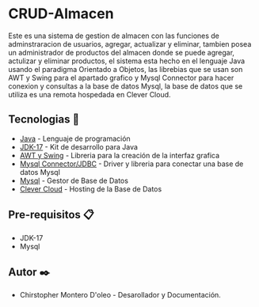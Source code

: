 # CRUD-Almacen
Este es una sistema de gestion de almacen con las funciones de adminstraracion de usuarios, agregar, actualizar y eliminar, tambien posea un administrador de 
productos del almacen donde se puede agregar, actulizar y eliminar productos, el sistema esta hecho en el lenguaje Java usando el paradigma Orientado a Objetos, las librebias que se usan
son AWT y Swing para el apartado grafico y Mysql Connector para hacer conexion y consultas a la base de datos Mysql, la base de datos que se utiliza es una remota hospedada en Clever Cloud.

## Tecnologias 🧰 
* [Java](https://www.java.com/es/download/) - Lenguaje de programación
* [JDK-17](https://www.oracle.com/java/technologies/downloads/) - Kit de desarrollo para Java
* [AWT y Swing](https://docs.oracle.com/javase/7/docs/api/java/awt/package-summary.html) - Libreria para la creación de la interfaz grafica
* [Mysql Connector/JDBC](https://www.mysql.com/products/connector/) - Driver y libreria para conectar una base de datos Mysql
* [Mysql](https://www.mysql.com/) - Gestor de Base de Datos
* [Clever Cloud](https://www.clever-cloud.com/) - Hosting de la Base de Datos

## Pre-requisitos 📋
* JDK-17
* Mysql

## Autor ✒️
* Chirstopher Montero D'oleo - Desarollador y Documentación.
